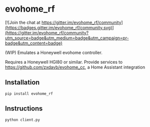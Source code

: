 # evohome_rf

[![Join the chat at https://gitter.im/evohome_rf/community](https://badges.gitter.im/evohome_rf/community.svg)](https://gitter.im/evohome_rf/community?utm_source=badge&utm_medium=badge&utm_campaign=pr-badge&utm_content=badge)

(WIP) Emulates a Honeywell evohome controller.

Requires a Honeywell HGI80 or similar. Provide services to https://github.com/zxdavb/evohome_cc, a Home Assistant integration

## Installation

```
pip install evohome_rf
```

## Instructions

```
python client.py
```
